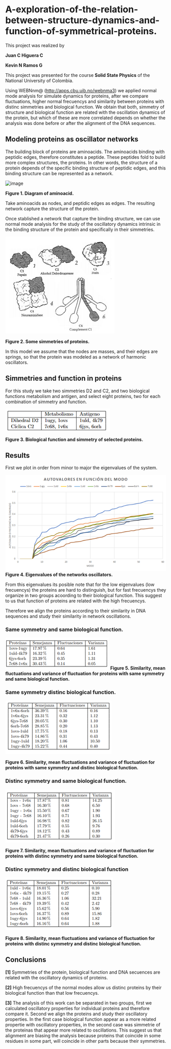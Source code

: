 # A-exploration-of-the-relation-between-structure-dynamics-and-function-of-symmetrical-proteins.

This project was realized by

**Juan C Higuera C**

**Kevin N Ramos G**

This project was presented for the course **Solid State Physics** of the National University of Colombia.

Using WEBNnm@ (http://apps.cbu.uib.no/webnma3) we applied normal mode analysis for simulate dynamics for proteins, after we compare fluctuations, higher normal frecuencys and similarity between proteins with distinc simmetries and biological function. We obtain that both, simmetry of structure and biological function are related with the oscillation dynamics of the protein, but which of these are more correlated depends on whether the analysis was done before or after the alignment of the DNA sequences.

## Modeling proteins as oscillator networks
The building block of proteins are aminoacids. The aminoacids binding with peptidic edges, therefore constitutes a peptide. These peptides fold to build more complex structures, the proteins. In other words, the structure of a protein depends of the specific binding structure of peptidic edges, and this binding structure can be represented as a network.

![image](https://github.com/JuanHigueraC/A-exploration-of-the-relation-between-structure-dynamics-and-function-of-symmetrical-proteins./blob/3fd932cbf4129bd69fe03983cedabdb9d3847204/Images/aminoacid.PNG)

**Figure 1. Diagram of aminoacid.**

Take aminoacids as nodes, and peptidic edges as edges. The resulting network capture the structure of the protein. 

Once stablished a network that capture the binding structure, we can use normal mode analysis for the study of the oscillatory dynamics intrinsic in the binding structure of the protein and specifically in their simmetries.

![image](https://github.com/JuanHigueraC/A-exploration-of-the-relation-between-structure-dynamics-and-function-of-simmetric-proteins./blob/a9aba82481c0da76779be00c18f6ef129e9639e6/Images/simetries%20of%20proteins.PNG)

**Figure 2. Some simmetries of proteins.**

In this model we assume that the nodes are masses, and their edges are springs, so that the protein was modeled as a network of harmonic oscillators. 

## Simmetries and function in proteins

For this study we take two simmetries D2 and C2, and two biological functions metabolism and antigen, and select eight proteins, two for each combination of simmetry and function.

![image](https://github.com/JuanHigueraC/A-exploration-of-the-relation-between-structure-dynamics-and-function-of-simmetric-proteins./blob/c164eaf9689c6b8124ade45604df0d66749e6930/Images/tabla%20de%20proteinas.PNG)

**Figure 3. Biological function and simmetry of selected proteins.**

## Results

First we plot in order from minor to major the eigenvalues of the system.

![image](https://github.com/JuanHigueraC/A-exploration-of-the-relation-between-structure-dynamics-and-function-of-simmetric-proteins./blob/a9aba82481c0da76779be00c18f6ef129e9639e6/Images/eigenvalues%20vs%20modes%20in%20proteins.PNG)
**Figure 4. Eigenvalues of the networks oscillators.**

From this eigenvalues its posible note that for the low eigenvalues (low frecuencys) the proteins are hard to distinguish, but for fast frecuencys they organize in two groups acoording to their biological function. This suggest to us that function of proteins are related with the high frecuencys.

Therefore we align the proteins according to their similarity in DNA sequences and study their similarity in network oscillations.


### Same symmetry and same biological function.

![image](https://github.com/JuanHigueraC/A-exploration-of-the-relation-between-structure-dynamics-and-function-of-simmetric-proteins./blob/main/Images/equal%20simmetrie%20and%20equal%20function.PNG)
**Figure 5. Similarity, mean fluctuations and variance of fluctuation for proteins with same symmetry and same biological function.**



### Same symmetry distinc biological function.

![image](https://github.com/JuanHigueraC/A-exploration-of-the-relation-between-structure-dynamics-and-function-of-simmetric-proteins./blob/main/Images/equal%20simmetrie%20and%20inequal%20function.PNG)

**Figure 6. Similarity, mean fluctuations and variance of fluctuation for proteins with same symmetry and distinc biological function.**

### Distinc symmetry and same biological function.
![image](https://github.com/JuanHigueraC/A-exploration-of-the-relation-between-structure-dynamics-and-function-of-simmetric-proteins./blob/main/Images/equal%20function%20and%20inequal%20simmetrie.PNG)

**Figure 7. Similarity, mean fluctuations and variance of fluctuation for proteins with distinc symmetry and same biological function.**


### Distinc symmetry and distinc biological function
![image](https://github.com/JuanHigueraC/A-exploration-of-the-relation-between-structure-dynamics-and-function-of-simmetric-proteins./blob/main/Images/inequal%20simmetrie%20and%20inequal%20function.PNG)

**Figure 8. Similarity, mean fluctuations and variance of fluctuation for proteins with distinc symmetry and distinc biological function.**



## Conclusions

 
**[1]** Symmetries of the protein, biological function and DNA secuences are related with the oscillatory dynamics of proteins.

**[2]** High frecuencys of the normal modes allow us distinc proteins by their biological function than that low frecuencys.

**[3]** The analysis of this work can be separated in two groups, first we calculated oscillatory properties for individual proteins and therefore compare it. Second we align the proteins and study their oscillatory properties. In the first case biological function appear as a more related propertie with oscillatory properties, in the second case was simmetrie of the proteinas that appear more related to oscillations. This suggest us that alignment are biasing the analysis because proteins that coincide in some residues in some part, will coincide in other parts because their symmetries.


